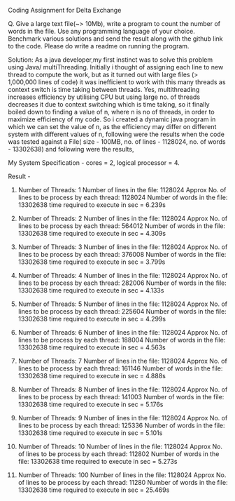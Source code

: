 Coding Assignment for Delta Exchange

Q. Give a large text file(~> 10Mb), write a program to count the number of words in the file.
Use any programming language of your choice.
Benchmark various solutions and send the result along with the github link to the code.
Please do write a readme on running the program.


Solution:
As a java developer,my first instinct was to solve this problem using Java/ multiThreading. Initially i thought of assigning each line to new thread to compute the work, but as it turned out with large files (> 1,000,000 lines of code) it was inefficient to work with this many threads as context switch is time taking between threads. Yes, multithreading increases efficiency by utilising CPU but using large no. of  threads decreases it due to context switching which is time taking, so it finally boiled down to finding a value of n, where n is no of threads, in order to maximize efficiency of my code.
So i created a dynamic java program in which we can set the value of n, as the efficiency may differ on different system with different values of n, following were the results when the code was tested against a File( size - 100MB, no. of lines - 1128024, no. of words - 13302638) and following were the results,


My System Specification - 
cores = 2,
logical processor = 4.

Result - 
1. Number of Threads: 1
Number of lines in the file: 1128024
Approx No. of lines to be process by each thread: 1128024
Number of words in the file: 13302638
time required to execute in sec = 6.239s


2. Number of Threads: 2
Number of lines in the file: 1128024
Approx No. of lines to be process by each thread: 564012
Number of words in the file: 13302638
time required to execute in sec = 4.309s



3. Number of Threads: 3
Number of lines in the file: 1128024
Approx No. of lines to be process by each thread: 376008
Number of words in the file: 13302638
time required to execute in sec = 3.799s



4. Number of Threads: 4
Number of lines in the file: 1128024
Approx No. of lines to be process by each thread: 282006
Number of words in the file: 13302638
time required to execute in sec = 4.133s



5. Number of Threads: 5
Number of lines in the file: 1128024
Approx No. of lines to be process by each thread: 225604
Number of words in the file: 13302638
time required to execute in sec = 4.299s


6. Number of Threads: 6
Number of lines in the file: 1128024
Approx No. of lines to be process by each thread: 188004
Number of words in the file: 13302638
time required to execute in sec = 4.563s



7. Number of Threads: 7
Number of lines in the file: 1128024
Approx No. of lines to be process by each thread: 161146
Number of words in the file: 13302638
time required to execute in sec = 4.888s


8. Number of Threads: 8
Number of lines in the file: 1128024
Approx No. of lines to be process by each thread: 141003
Number of words in the file: 13302638
time required to execute in sec = 5.176s


9. Number of Threads: 9
Number of lines in the file: 1128024
Approx No. of lines to be process by each thread: 125336
Number of words in the file: 13302638
time required to execute in sec = 5.101s


10. Number of Threads: 10
Number of lines in the file: 1128024
Approx No. of lines to be process by each thread: 112802
Number of words in the file: 13302638
time required to execute in sec = 5.273s


11. Number of Threads: 100
Number of lines in the file: 1128024
Approx No. of lines to be process by each thread: 11280
Number of words in the file: 13302638
time required to execute in sec = 25.469s




